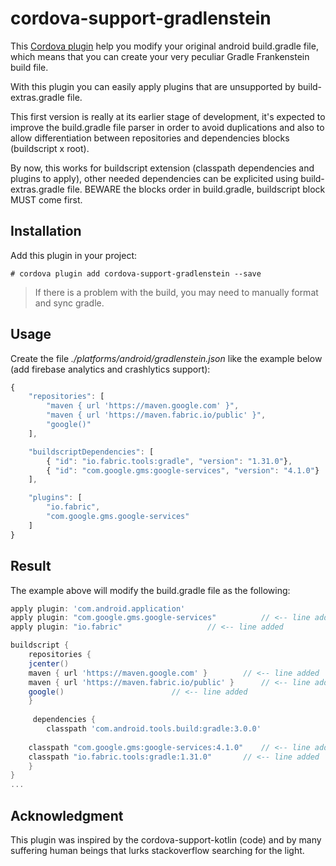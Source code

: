 
# cordova-support-gradlenstein

This [Cordova plugin](https://www.npmjs.com/package/cordova-support-gradlenstein) help you modify your original android build.gradle file, which means that you can create your very peculiar Gradle Frankenstein build file.

With this plugin you can easily apply plugins that are unsupported by build-extras.gradle file.

This first version is really at its earlier stage of development, it's expected to improve the build.gradle file parser in order to avoid duplications and also to allow differentiation between repositories and dependencies blocks (buildscript x root).

By now, this works for buildscript extension (classpath dependencies and plugins to apply), other needed dependencies can be explicited using build-extras.gradle file.
BEWARE the blocks order in build.gradle, buildscript block MUST come first. 

## Installation

Add this plugin in your project:

``` shell
# cordova plugin add cordova-support-gradlenstein --save
```

> If there is a problem with the build, you may need to manually format and sync gradle.

## Usage

Create the file *./platforms/android/gradlenstein.json* like the example below (add firebase analytics and crashlytics support):

``` javascript
{
	"repositories": [
		"maven { url 'https://maven.google.com' }",
		"maven { url 'https://maven.fabric.io/public' }",
		"google()"
	],

	"buildscriptDependencies": [
		{ "id": "io.fabric.tools:gradle", "version": "1.31.0"},
		{ "id": "com.google.gms:google-services", "version": "4.1.0"}
	],

	"plugins": [
		"io.fabric",
		"com.google.gms.google-services"
	]	
}
```

## Result

The example above will modify the build.gradle file as the following:

``` groovy
apply plugin: 'com.android.application'
apply plugin: "com.google.gms.google-services"			// <-- line added
apply plugin: "io.fabric"					// <-- line added

buildscript {
    repositories {
	jcenter()					
	maven { url 'https://maven.google.com' }		// <-- line added
	maven { url 'https://maven.fabric.io/public' }		// <-- line added
	google()						// <-- line added
    }
    
     dependencies {
        classpath 'com.android.tools.build:gradle:3.0.0'
	
	classpath "com.google.gms:google-services:4.1.0"	// <-- line added
	classpath "io.fabric.tools:gradle:1.31.0"		// <-- line added
    }
}
...
```

## Acknowledgment

This plugin was inspired by the cordova-support-kotlin (code) and by many suffering human beings that lurks stackoverflow searching for the light.  

